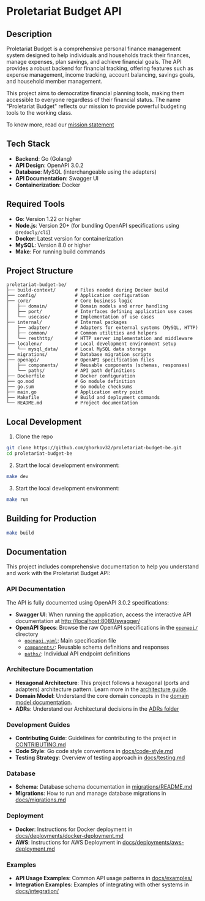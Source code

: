 # Proletariat Budget API

## Description

Proletariat Budget is a comprehensive personal finance management system designed to help individuals and households track their finances, manage expenses, plan savings, and achieve financial goals. The API provides a robust backend for financial tracking, offering features such as expense management, income tracking, account balancing, savings goals, and household member management.

This project aims to democratize financial planning tools, making them accessible to everyone regardless of their financial status. The name "Proletariat Budget" reflects our mission to provide powerful budgeting tools to the working class.

To know more, read our [mission statement](./docs/mission-statement.md)

## Tech Stack

- **Backend**: Go (Golang)
- **API Design**: OpenAPI 3.0.2
- **Database**: MySQL (interchangeable using the adapters)
- **API Documentation**: Swagger UI
- **Containerization**: Docker

## Required Tools

- **Go**: Version 1.22 or higher
- **Node.js**: Version 20+ (for bundling OpenAPI specifications using `@redocly/cli`)
- **Docker**: Latest version for containerization
- **MySQL**: Version 8.0 or higher
- **Make**: For running build commands

## Project Structure
```
proletariat-budget-be/
├── build-context/       # Files needed during Docker build
├── config/              # Application configuration
├── core/                # Core business logic
│   ├── domain/          # Domain models and error handling
│   ├── port/            # Interfaces defining application use cases
│   └── usecase/         # Implementation of use cases
├── internal/            # Internal packages
│   ├── adapter/         # Adapters for external systems (MySQL, HTTP)
│   ├── common/          # Common utilities and helpers
│   └── resthttp/        # HTTP server implementation and middleware
├── localenv/            # Local development environment setup
│   └── mysql_data/      # Local MySQL data storage
├── migrations/          # Database migration scripts
├── openapi/             # OpenAPI specification files
│   ├── components/      # Reusable components (schemas, responses)
│   └── paths/           # API path definitions
├── Dockerfile           # Docker configuration
├── go.mod               # Go module definition
├── go.sum               # Go module checksums
├── main.go              # Application entry point
├── Makefile             # Build and deployment commands
└── README.md            # Project documentation
```

## Local Development

1. Clone the repo
``` bash
git clone https://github.com/ghorkov32/proletariat-budget-be.git
cd proletariat-budget-be
```

2. Start the local development environment:
``` bash
make dev
```
3. Start the local development environment:
``` bash
make run
```

## Building for Production
``` bash
make build
```

## Documentation

This project includes comprehensive documentation to help you understand and work with the Proletariat Budget API:

### API Documentation

The API is fully documented using OpenAPI 3.0.2 specifications:

- **Swagger UI**: When running the application, access the interactive API documentation at [http://localhost:8080/swagger/](http://localhost:8080/swagger/)
- **OpenAPI Specs**: Browse the raw OpenAPI specifications in the [`openapi/`](./openapi/) directory
  - [`openapi.yaml`](./openapi/openapi.yaml): Main specification file
  - [`components/`](./openapi/components/): Reusable schema definitions and responses
  - [`paths/`](./openapi/paths/): Individual API endpoint definitions

### Architecture Documentation

- **Hexagonal Architecture**: This project follows a hexagonal (ports and adapters) architecture pattern. Learn more in the [architecture guide](./docs/architecture.md).
- **Domain Model**: Understand the core domain concepts in the [domain model documentation](./docs/domain-model.md).
- **ADRs**: Understand our Architectural decisions in the [ADRs folder](./docs/ADRs)

### Development Guides

- **Contributing Guide**: Guidelines for contributing to the project in [CONTRIBUTING.md](./CONTRIBUTING.md)
- **Code Style**: Go code style conventions in [docs/code-style.md](./docs/code-style.md)
- **Testing Strategy**: Overview of testing approach in [docs/testing.md](./docs/testing.md)

### Database

- **Schema**: Database schema documentation in [migrations/README.md](./migrations/README.md)
- **Migrations**: How to run and manage database migrations in [docs/migrations.md](./docs/migrations.md)

### Deployment

- **Docker**: Instructions for Docker deployment in [docs/deployments/docker-deployment.md](./docs/deployments/docker-deployment.md)
- **AWS**: Instructions for AWS Deployment in [docs/deployments/aws-deployment.md](./docs/deployments/aws-deployment.md)

### Examples

- **API Usage Examples**: Common API usage patterns in [docs/examples/](./docs/examples/)
- **Integration Examples**: Examples of integrating with other systems in [docs/integration/](./docs/integration/)